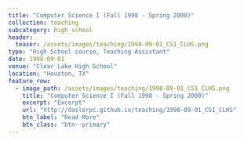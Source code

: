 ```yaml
---
title: "Computer Science I (Fall 1998 - Spring 2000)"
collection: teaching
subcategory: high_school
header: 
  teaser: /assets/images/teaching/1998-09-01_CS1_CLHS.png
type: "High School course, Teaching Assistant"
date: 1998-09-01
venue: "Clear Lake High School"
location: "Houston, TX"
feature_row: 
  - image_path: /assets/images/teaching/1998-09-01_CS1_CLHS.png
    title: "Computer Science I (Fall 1998 - Spring 2000)"
    excerpt: "Excerpt"
    url: "http://daslerpc.github.io/teaching/1998-09-01_CS1_CLHS"
    btn_label: "Read More"
    btn_class: "btn--primary"
---
```


